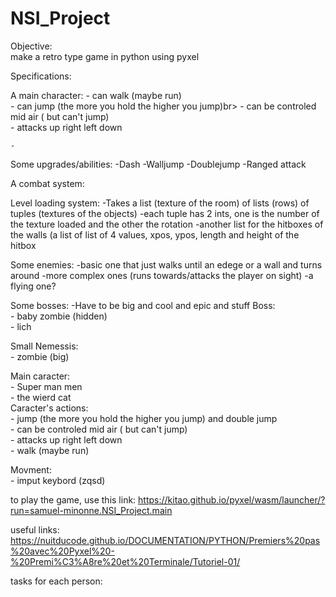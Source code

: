 # NSI_Project

Objective:</br>
make a retro type game in python using pyxel

Specifications:</br>

A main character:
    - can walk (maybe run)</br>
    - can jump (the more you hold the higher you jump)br>
    - can be controled mid air ( but can't jump)</br>
    - attacks up right left down</br>

    -
    
Some upgrades/abilities:
    -Dash
    -Walljump
    -Doublejump
    -Ranged attack

A combat system:

Level loading system:
    -Takes a list (texture of the room) of lists (rows) of tuples (textures of the objects)
    -each tuple has 2 ints, one is the number of the texture loaded and the other the rotation
    -another list for the hitboxes of the walls (a list of list of 4 values, xpos, ypos, length and height of the hitbox

Some enemies:
    -basic one that just walks until an edege or a wall and turns around
    -more complex ones (runs towards/attacks the player on sight)
    -a flying one?
    
Some bosses:
    -Have to be big and cool and epic and stuff
Boss:</br>
    - baby zombie (hidden)</br>
    - lich</br>

Small Nemessis:</br>
               - zombie (big)</br>
               
 Main caracter:</br>
              - Super man men</br>
              - the wierd cat </br>
      Caracter's actions:</br>
                         - jump (the more you hold the higher you jump) and double jump</br>
                         - can be controled mid air ( but can't jump)</br>
                         - attacks up right left down</br>
                         - walk (maybe run)</br>
                         
                         
      
              
 Movment:</br>
        - imput keybord (zqsd)</br>
             
        

to play the game, use this link: https://kitao.github.io/pyxel/wasm/launcher/?run=samuel-minonne.NSI_Project.main 

useful links:
https://nuitducode.github.io/DOCUMENTATION/PYTHON/Premiers%20pas%20avec%20Pyxel%20-%20Premi%C3%A8re%20et%20Terminale/Tutoriel-01/
</br>

tasks for each person:</br>


